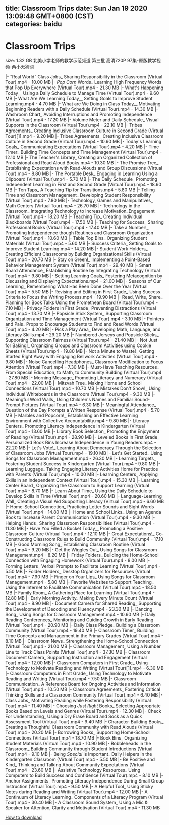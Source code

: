 
title: Classroom Trips
date: Sun Jan 19 2020 13:09:48 GMT+0800 (CST)    
categories: baidu
---

# Classroom Trips
size: 1.32 GB
 北美小学老师的教学示范频道 第三批 高清720P 97集-原版教学视频-两小无猜网
 
|- “Real World” Class Jobs_ Sharing Responsibility in the Classroom (Virtual Tour).mp4 - 10.00 MB
|- _Pop Corn_ Words_ Learning High Frequency Words that Pop Up Everywhere (Virtual Tour).mp4 - 21.30 MB
|- What's Happening Today__ Using a Daily Schedule to Manage Time (Virtual Tour).mp4 - 9.60 MB
|- What Are We Learning Today__ Setting Goals to Improve Student Learning.mp4 - 4.70 MB
|- What are We Doing in Class Today__ Motivating Beginning Readers with a Daily Schedule (Virtual Tour).mp4 - 14.30 MB
|- Washroom Chart_ Avoiding Interruptions and Promoting Independence (Virtual Tour).mp4 - 17.20 MB
|- Volume Meter and Daily Schedule_ Visual Supports in the Classroom (Virtual Tour).mp4 - 22.10 MB
|- Tribes Agreements_ Creating Inclusive Classroom Culture in Second Grade (Virtual Tour)[1].mp4 - 9.20 MB
|- Tribes Agreements_ Creating Inclusive Classroom Culture in Second Grade (Virtual Tour).mp4 - 10.60 MB
|- Today's Learning Goals_ Communicating Expectations (Virtual Tour).mp4 - 4.20 MB
|- Time Timer_ Building Time Concepts and Time Management (Virtual Tour).mp4 - 12.10 MB
|- The Teacher's Library_ Creating an Organized Collection of Professional and Read Aloud Books.mp4 - 10.30 MB
|- The Promise Tree_ Establishing Expectations with Read-Alouds and Group Discussions (Virtual Tour).mp4 - 8.80 MB
|- The Portable Desk_ Engaging in Learning Using a Clipboard (Virtual Tour).mp4 - 5.70 MB
|- The Daily Schedule_ Promoting Independent Learning in First and Second Grade (Virtual Tour).mp4 - 18.60 MB
|- Ten Taps_ A Teaching Tip for Transitions.mp4 - 5.80 MB
|- Telling Time and Classroom Management_ Developing Student Responsibility (Virtual Tour).mp4 - 7.80 MB
|- Technology, Games and Manipulatives_ Math Centers (Virtual Tour).mp4 - 26.70 MB
|- Technology in the Classroom_ Integrating Technology to Increase Motivation_Engagement (Virtual Tour).mp4 - 18.20 MB
|- Teaching Tip_ Creating Individual Blackboards (Virtual Tour).mp4 - 17.50 MB
|- Teaching for Success_ Sharing Professional Books (Virtual Tour).mp4 - 17.40 MB
|- Take a Number!_ Promoting Independence though Routines and Classroom Organization (Virtual Tour).mp4 - 10.60 MB
|- Table Top Bins_ Organizing Student Materials (Virtual Tour).mp4 - 5.60 MB
|- Success Criteria_ Setting Goals to Improve Student Learning.mp4 - 14.20 MB
|- Student Work Holders_ Creating Efficient Classrooms by Building Organizational Skills (Virtual Tour).mp4 - 20.70 MB
|- Stay on Green!_ Implementing a Point-Based Behavior Management System (Virtual Tour).mp4 - 29.40 MB
|- Smart Board Attendance_ Establishing Routine by Integrating Technology (Virtual Tour).mp4 - 9.80 MB
|- Setting Learning Goals_ Fostering Metacognition by Discussing and Displaying Expectations.mp4 - 21.00 MB
|- Seasons of Our Learning_ Remembering What Has Been Done Over the Year (Virtual Tour).mp4 - 5.50 MB
|- Revising and Editing in First Grade_ Using Success Criteria to Focus the Writing Process.mp4 - 19.90 MB
|- Read, Write, Share_ Planning for Book Talks Using the Promethean Board (Virtual Tour).mp4 - 7.10 MB
|- Privacy Folders in First Grade_ Preventing Distractions (Virtual Tour).mp4 - 13.70 MB
|- Popsicle Stick System_ Supporting Classroom Organization and Time Management (Virtual Tour).mp4 - 3.10 MB
|- Pointers and Pals_ Props to Encourage Students to Find and Read Words (Virtual Tour).mp4 - 4.20 MB
|- Pick a Play Area_ Developing Math, Language, and Literacy Skills.mp4 - 29.20 MB
|- Numbered Jerseys and Popsicle Sticks_ Supporting Classroom Fairness (Virtual Tour).mp4 - 21.40 MB
|- Not Just for Baking!_ Organizing Groups and Classroom Activities using Cookie Sheets (Virtual Tour).mp4 - 19.80 MB
|- Not a Minute to Waste!_ Getting Started Right Away with Engaging Bellwork Activities (Virtual Tour).mp4 - 9.80 MB
|- Noise Cancelling Headphones_ Classroom Modification to Focus Attention (Virtual Tour).mp4 - 7.30 MB
|- Must-Have Teaching Resources_ From Special Education, to Math, to Community Building (Virtual Tour).mp4 - 27.80 MB
|- Morning Message_ Promoting Literacy and Numeracy (Virtual Tour).mp4 - 22.00 MB
|- Mitzvah Tree_ Making Home and School Connections (Virtual Tour).mp4 - 10.70 MB
|- Mistakes Don't Show!_ Using Individual Whiteboards in the Classroom (Virtual Tour).mp4 - 9.30 MB
|- Meaningful Word Walls_ Using Children's Names and Familiar Sound-Prompt Pictures (Virtual Tour).mp4 - 6.30 MB
|- Meaningful Attendance_ Question of the Day Prompts a Written Response (Virtual Tour).mp4 - 5.70 MB
|- Marbles and Popcorn!_ Establishing an Effective Learning Environment with Collective Accountability.mp4 - 9.80 MB
|- Literacy Centers_ Promoting Literacy Independence in Kindergarten (Virtual Tour).mp4 - 13.60 MB
|- Library Book Selection_ Promoting the Enjoyment of Reading (Virtual Tour).mp4 - 28.90 MB
|- Leveled Books in First Grade_ Personalized Book Bins Increase Independence in Young Readers.mp4 - 22.20 MB
|- Let's Vote!_ Learning About Democracy Through the Selection of Classroom Jobs (Virtual Tour).mp4 - 19.10 MB
|- Let's Get Started_ Using Songs for Classroom Management.mp4 - 26.30 MB
|- Learning Targets_ Fostering Student Success in Kindergarten (Virtual Tour).mp4 - 9.80 MB
|- Learning Luggage_ Taking Engaging Literacy Activities Home for Practice with Parents (Virtual Tour).mp4 - 10.00 MB
|- Learning Centers_ Applying Skills in an Independent Context (Virtual Tour).mp4 - 15.30 MB
|- Learning Center Board_ Organizing the Classroom to Support Learning (Virtual Tour).mp4 - 8.70 MB
|- Learn About Time_ Using the Daily Schedule to Develop Skills in Time (Virtual Tour).mp4 - 20.60 MB
|- Language-Learning Wall_ Creating a Visual Aid Supporting Literacy (Virtual Tour).mp4 - 6.60 MB
|- Home-School Connection_ Practicing Letter Sounds and Sight Words (Virtual Tour).mp4 - 14.80 MB
|- Home and School Links_ Using an Agenda Book to Increase Parent Communication (Virtual Tour).mp4 - 9.30 MB
|- Helping Hands_ Sharing Classroom Responsibilities (Virtual Tour).mp4 - 11.30 MB
|- Have You Filled a Bucket Today__ Promoting a Positive Classroom Culture (Virtual Tour).mp4 - 12.10 MB
|- Great Expectations!_ Co-Constructing Classroom Rules to Build Community (Virtual Tour).mp4 - 17.10 MB
|- Good Morning Song_ Establishing Classroom Routine (Virtual Tour).mp4 - 9.20 MB
|- Get the Wiggles Out_ Using Songs for Classroom Management.mp4 - 8.20 MB
|- Friday Folders_ Building the Home-School Connection with Engaging Homework (Virtual Tour).mp4 - 8.00 MB
|- Forming Letters_ Verbal Prompts to Facilitate Learning (Virtual Tour).mp4 - 5.50 MB
|- Folder Holders_ Desktop Organizers for Resources (Virtual Tour).mp4 - 7.90 MB
|- Finger on Your Lips_ Using Songs for Classroom Management.mp4 - 5.80 MB
|- Favorite Websites to Support Teaching_ Using the Internet to Facilitate Communication (Virtual Tour).mp4 - 18.50 MB
|- Family Room_ A Gathering Place for Learning (Virtual Tour).mp4 - 12.80 MB
|- Early Morning Activity_ Making Every Minute Count (Virtual Tour).mp4 - 8.90 MB
|- Document Camera for Shared Reading_ Supporting the Development of Decoding and Fluency.mp4 - 23.30 MB
|- Dancing Song_ Using Songs for Classroom Management.mp4 - 10.60 MB
|- Daily Reading Conferences_ Monitoring and Guiding Growth in Early Reading (Virtual Tour).mp4 - 20.90 MB
|- Daily Class Pledge_ Building a Classroom Community (Virtual Tour).mp4 - 19.40 MB
|- Classroom Timer_ Building Time Concepts and Management in the Primary Grades (Virtual Tour).mp4 - 8.10 MB
|- Classroom News_ Strengthening the Home-School Connection (Virtual Tour).mp4 - 21.00 MB
|- Classroom Management_ Using a Number Line to Track Class Points (Virtual Tour).mp4 - 37.30 MB
|- Classroom Document Camera_ Supporting Instruction and Engagement (Virtual Tour).mp4 - 12.00 MB
|- Classroom Computers in First Grade_ Using Technology to Motivate Reading and Writing (Virtual Tour)[1].mp4 - 6.30 MB
|- Classroom Computers in First Grade_ Using Technology to Motivate Reading and Writing (Virtual Tour).mp4 - 7.50 MB
|- Classroom Communication_ A Reference Board for Ongoing Activities and Information (Virtual Tour).mp4 - 10.50 MB
|- Classroom Agreements_ Fostering Critical Thinking Skills and a Classroom Community (Virtual Tour).mp4 - 6.40 MB
|- Class Jobs_ Motivating Reading while Fostering Responsibility (Virtual Tour).mp4 - 11.40 MB
|- Choosing _Just Right_ Books_ Selecting Appropriate Books Based on Levels and Genres (Virtual Tour).mp4 - 12.30 MB
|- Check For Understanding_ Using a Dry Erase Board and Sock as a Quick Assessment Tool (Virtual Tour).mp4 - 9.40 MB
|- Character-Building Books_ Creating a Thoughtful Classroom Community with Read Alouds (Virtual Tour).mp4 - 20.20 MB
|- Borrowing Books_ Supporting Home-School Connections (Virtual Tour).mp4 - 18.70 MB
|- Book Bins_ Organizing Student Materials (Virtual Tour).mp4 - 10.90 MB
|- Bobbleheads in the Classroom_ Building Community through Student Introductions (Virtual Tour).mp4 - 9.10 MB
|- Being _Special_ is Important_ Daily Helpers in the Kindergarten Classroom (Virtual Tour).mp4 - 5.50 MB
|- Be Positive and Kind_ Thinking and Talking About Community Expectations (Virtual Tour).mp4 - 23.60 MB
|- Assistive Technology Resources_ Using Computers to Build Success and Confidence (Virtual Tour).mp4 - 8.10 MB
|- Anchor Assignments_ Promoting Literacy Independence During Small Group Instruction (Virtual Tour).mp4 - 9.50 MB
|- A Helpful Tool_ Using Sticky Notes during Reading and Writing (Virtual Tour).mp4 - 12.00 MB
|- A Continuum of Literacy Learning_ Components of a Literacy Program (Virtual Tour).mp4 - 30.40 MB
|- A Classroom Sound System_ Using a Mic & Speaker for Attention, Clarity and Motivation (Virtual Tour).mp4 - 11.30 MB

[How to download](https://bpcam.bemobtrk.com/go/2ceec3aa-1ca2-46d6-b9ff-aaa5c184517c?jno=808)